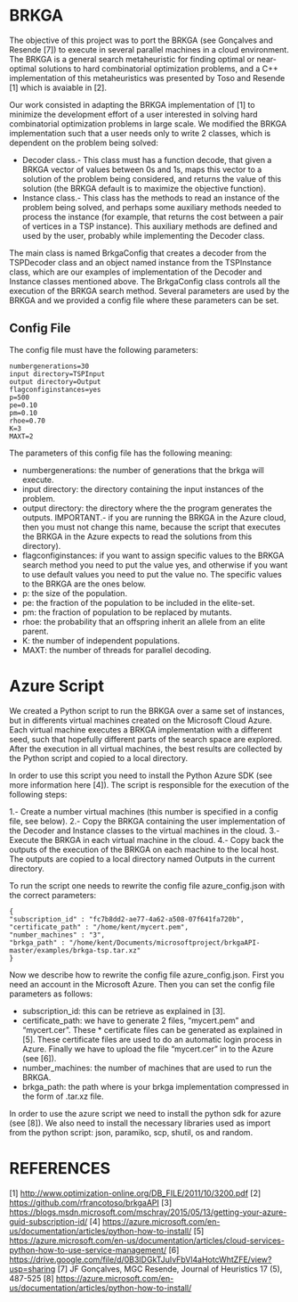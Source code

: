 
# BRKGA

The objective of this project was to port the BRKGA (see Gonçalves and Resende [7]) to execute in several parallel machines in a cloud environment. The BRKGA is a general search metaheuristic for finding optimal or near-optimal solutions to hard combinatorial optimization problems, and a C++ implementation of this metaheuristics was presented by Toso and Resende [1] which is avaiable in [2].

Our work consisted in adapting the BRKGA implementation of [1] to minimize the development effort of a user interested in solving hard combinatorial optimization problems in large scale. We modified the BRKGA implementation such that a user needs only to write 2 classes, which is dependent on the problem being solved:

* Decoder class.- This class must has a function decode, that given a BRKGA vector of values between 0s and 1s, maps this vector to a solution of the problem being considered, and returns the value of this solution (the BRKGA default is to maximize the objective function).
* Instance class.- This class has the methods to read an instance of the problem being solved, and perhaps some auxiliary methods needed  to process the instance (for example, that returns the cost between a pair of vertices in a TSP instance). This auxiliary methods are defined and used by the user, probably while implementing the Decoder class.

The main class is named BrkgaConfig that creates a decoder from the TSPDecoder class and an object named instance from the TSPInstance class, which are our examples of implementation of the Decoder and Instance classes mentioned above. The BrkgaConfig class controls all the execution of the BRKGA search method. Several parameters are used by the BRKGA and we provided a config file where these parameters can be set. 
## Config File
The config file must have the following parameters:
```
numbergenerations=30          
input directory=TSPInput
output directory=Output
flagconfiginstances=yes
p=500
pe=0.10
pm=0.10
rhoe=0.70
K=3
MAXT=2
```

The parameters of this config file has the following meaning:

* numbergenerations: the number of generations that the brkga will execute.
* input directory: the directory containing the input instances of the problem.
* output directory: the directory where the the program generates the outputs. IMPORTANT.- if you are running the BRKGA in the Azure cloud, then you must not change this name, because the script that executes the BRKGA in the Azure expects to read the solutions from this directory).
* flagconfiginstances: if you want to assign specific values to the BRKGA search method you need to put the value yes, and otherwise if you want to use default values you need to put the value no. The specific values to the BRKGA are the ones below.
* p: the size of the population.
* pe: the fraction of the population to be included in the elite-set.
* pm: the fraction of population to be replaced by mutants.
* rhoe: the probability that an offspring inherit an allele from an elite parent.
* K: the number of independent populations.
* MAXT: the number of threads for parallel decoding. 

# Azure Script

We created a Python script to run the BRKGA over a same set of instances, but in differents virtual machines created on the Microsoft Cloud Azure. Each virtual machine executes a BRKGA implementation with a different seed, such that hopefully different parts of the search space are explored. After the execution in all virtual machines, the best results are collected by the Python script and copied to a local directory.

In order to use this script you need to install the Python Azure SDK (see more information here [4]).
The script is responsible for the execution of the following steps: 

1.- Create a number virtual machines (this number is specified in a config file, see below).
2.- Copy the BRKGA containing the user implementation of the Decoder and Instance classes to the virtual machines in the cloud.
3.- Execute the BRKGA in each virtual machine in the cloud.
4.- Copy back the outputs of the execution of the BRKGA on each machine to the local host. The outputs are copied to a local directory named Outputs in the current directory.

To run the script one needs to rewrite the config file azure_config.json with the correct parameters:
```
{
"subscription_id" : "fc7b8dd2-ae77-4a62-a508-07f641fa720b",
"certificate_path" : "/home/kent/mycert.pem",
"number_machines" : "3",
"brkga_path" : "/home/kent/Documents/microsoftproject/brkgaAPI-master/examples/brkga-tsp.tar.xz"
}
```

Now we describe how to rewrite the config file azure_config.json. First you need an account in the Microsoft Azure. Then you can set the config file parameters as follows:

* subscription_id: this can be retrieve as explained in [3].
* certificate_path: we have to generate 2 files, “mycert.pem” and “mycert.cer”. These * certificate files can be generated as explained in [5]. These certificate files are used to do an automatic login process in Azure. Finally we have to upload the file “mycert.cer” in to the Azure (see [6]).
* number_machines: the number of machines that are used to run the BRKGA.
* brkga_path: the path where is your brkga implementation compressed in the form of .tar.xz file.

In order to use the azure script we need to install the python sdk for azure (see [8]). We also need to install the necessary libraries used as import from the python script: json, paramiko, scp, shutil, os and random.

# REFERENCES

[1] http://www.optimization-online.org/DB_FILE/2011/10/3200.pdf
[2] https://github.com/rfrancotoso/brkgaAPI
[3] https://blogs.msdn.microsoft.com/mschray/2015/05/13/getting-your-azure-guid-subscription-id/
[4] https://azure.microsoft.com/en-us/documentation/articles/python-how-to-install/
[5] https://azure.microsoft.com/en-us/documentation/articles/cloud-services-python-how-to-use-service-management/
[6] https://drive.google.com/file/d/0B3IDGkTJuIvFbVl4aHotcWhtZFE/view?usp=sharing
[7] JF Gonçalves, MGC Resende, Journal of Heuristics 17 (5), 487-525
[8] https://azure.microsoft.com/en-us/documentation/articles/python-how-to-install/

